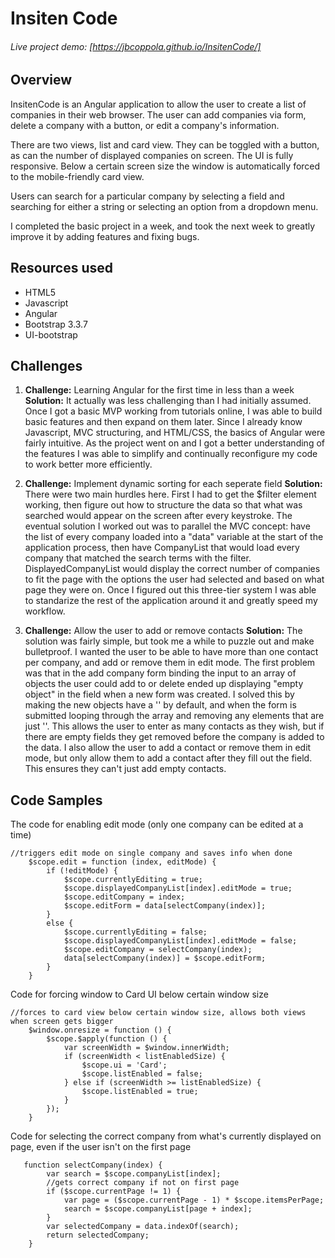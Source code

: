# Insiten Code

###### Live project demo: [https://jbcoppola.github.io/InsitenCode/]

## Overview

InsitenCode is an Angular application to allow the user to create a list of companies in their web browser. The user can add companies via form, delete a company with a button, or edit a company's information.

There are two views, list and card view. They can be toggled with a button, as can the number of displayed companies on screen. The UI is fully responsive. Below a certain screen size the window is automatically forced to the mobile-friendly card view.

Users can search for a particular company by selecting a field and searching for either a string or selecting an option from a dropdown menu.

I completed the basic project in a week, and took the next week to greatly improve it by adding features and fixing bugs.

## Resources used

- HTML5
- Javascript
- Angular
- Bootstrap 3.3.7
- UI-bootstrap

## Challenges

1. **Challenge:** Learning Angular for the first time in less than a week
**Solution:** It actually was less challenging than I had initially assumed. Once I got a basic MVP working from tutorials online, I was able to build basic features and then expand on them later. Since I already know Javascript, MVC structuring, and HTML/CSS, the basics of Angular were fairly intuitive. As the project went on and I got a better understanding of the features I was able to simplify and continually reconfigure my code to work better more efficiently.

2. **Challenge:** Implement dynamic sorting for each seperate field
**Solution:** There were two main hurdles here. First I had to get the $filter element working, then figure out how to structure the data so that what was searched would appear on the screen after every keystroke. The eventual solution I worked out was to parallel the MVC concept: have the list of every company loaded into a "data" variable at the start of the application process, then have CompanyList that would load every company that matched the search terms with the filter. DisplayedCompanyList would display the correct number of companies to fit the page with the options the user had selected and based on what page they were on. Once I figured out this three-tier system  I was able to standarize the rest of the application around it and greatly speed my workflow.

3. **Challenge:** Allow the user to add or remove contacts
**Solution:** The solution was fairly simple, but took me a while to puzzle out and make bulletproof. I wanted the user to be able to have more than one contact per company, and add or remove them in edit mode. The first problem was that in the add company form binding the input to an array of objects the user could add to or delete ended up displaying "empty object" in the field when a new form was created. I solved this by making the new objects have a '' by default, and when the form is submitted looping through the array and removing any elements that are just ''. This allows the user to enter as many contacts as they wish, but if there are empty fields they get removed before the company is added to the data. I also allow the user to add a contact or remove them in edit mode, but only allow them to add a contact after they fill out the field. This ensures they can't just add empty contacts.

## Code Samples

The code for enabling edit mode (only one company can be edited at a time)

```
//triggers edit mode on single company and saves info when done
    $scope.edit = function (index, editMode) {
        if (!editMode) {
            $scope.currentlyEditing = true;
            $scope.displayedCompanyList[index].editMode = true;
            $scope.editCompany = index;
            $scope.editForm = data[selectCompany(index)];
        }
        else {
            $scope.currentlyEditing = false;
            $scope.displayedCompanyList[index].editMode = false;
            $scope.editCompany = selectCompany(index);
            data[selectCompany(index)] = $scope.editForm;
        }
    }
```

Code for forcing window to Card UI below certain window size

```
//forces to card view below certain window size, allows both views when screen gets bigger
    $window.onresize = function () {
        $scope.$apply(function () {
            var screenWidth = $window.innerWidth;
            if (screenWidth < listEnabledSize) {
                $scope.ui = 'Card';
                $scope.listEnabled = false;
            } else if (screenWidth >= listEnabledSize) {
                $scope.listEnabled = true;
            }
        });
    }
```

Code for selecting the correct company from what's currently displayed on page, even if the user isn't on the first page

```
   function selectCompany(index) {
        var search = $scope.companyList[index];
        //gets correct company if not on first page
        if ($scope.currentPage != 1) {
            var page = ($scope.currentPage - 1) * $scope.itemsPerPage;
            search = $scope.companyList[page + index];
        }
        var selectedCompany = data.indexOf(search);
        return selectedCompany;
    }
```

